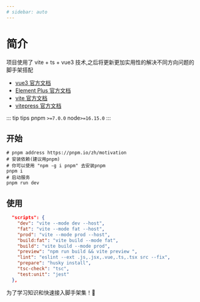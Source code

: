```yaml
---
# sidebar: auto
---
```


# 简介

项目使用了 vite + ts + vue3 技术,之后将更新更加实用性的解决不同方向问题的脚手架搭配

- [vue3 官方文档](https://v3.cn.vuejs.org/guide/introduction.html)
- [Element Plus 官方文档](https://element-plus.gitee.io/zh-CN/component/button)
- [vite 官方文档](https://vitejs.cn/)
- [vitepress 官方文档](https://vitepress.vuejs.org/)

::: tip tips
pnpm `>=7.0.0` node`>=16.15.0`
:::

## 开始

```shell
# pnpm address https://pnpm.io/zh/motivation
# 安装依赖(建议用pnpm)
# 你可以使用 "npm -g i pnpm" 去安装pnpm
pnpm i
# 启动服务
pnpm run dev
```

## 使用

```json
  "scripts": {
    "dev": "vite --mode dev --host",
    "fat": "vite --mode fat --host",
    "prod": "vite --mode prod --host",
    "build:fat": "vite build --mode fat",
    "build": "vite build --mode prod",
    "preview": "npm run build && vite preview ",
    "lint": "eslint --ext .js,.jsx,.vue,.ts,.tsx src --fix",
    "prepare": "husky install",
    "tsc-check": "tsc",
    "test:unit": "jest"
  },
```

为了学习知识和快速接入脚手架集！🎉
